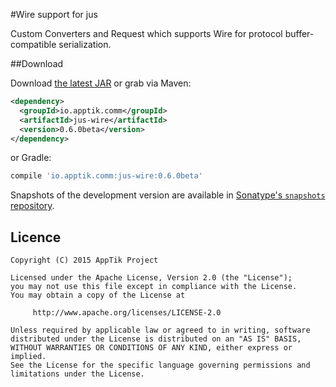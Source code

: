 #Wire support for jus

Custom Converters and Request which supports Wire for protocol buffer-compatible serialization.

##Download

Download [the latest JAR][mvn] or grab via Maven:
```xml
<dependency>
  <groupId>io.apptik.comm</groupId>
  <artifactId>jus-wire</artifactId>
  <version>0.6.0beta</version>
</dependency>
```
or Gradle:
```groovy
compile 'io.apptik.comm:jus-wire:0.6.0beta'
```

Snapshots of the development version are available in [Sonatype's `snapshots` repository][snap].


## Licence

    Copyright (C) 2015 AppTik Project

    Licensed under the Apache License, Version 2.0 (the "License");
    you may not use this file except in compliance with the License.
    You may obtain a copy of the License at

         http://www.apache.org/licenses/LICENSE-2.0

    Unless required by applicable law or agreed to in writing, software
    distributed under the License is distributed on an "AS IS" BASIS,
    WITHOUT WARRANTIES OR CONDITIONS OF ANY KIND, either express or implied.
    See the License for the specific language governing permissions and
    limitations under the License.

 [mvn]: https://search.maven.org/remote_content?g=io.apptik.comm&a=jus-wire&v=LATEST
 [snap]: https://oss.sonatype.org/content/repositories/releases/io/apptik/comm/
